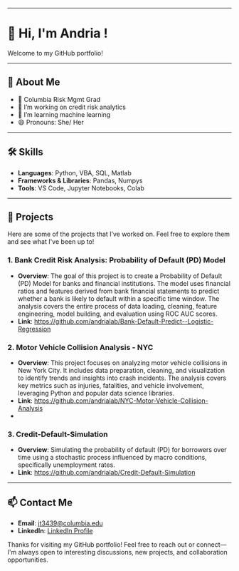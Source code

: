 

<!---
andrialab/andrialab is a ✨ special ✨ repository because its `README.md` (this file) appears on your GitHub profile.
You can click the Preview link to take a look at your changes.
--->


---

# 👋 Hi, I'm Andria !

Welcome to my GitHub portfolio! 


---

## 🌟 About Me

- 💼 Columbia Risk Mgmt Grad
- 💞️ I’m working on credit risk analytics
- 🌱 I’m learning machine learning
- 😄 Pronouns: She/ Her


---

## 🛠️ Skills

- **Languages**: Python, VBA, SQL, Matlab
- **Frameworks & Libraries**: Pandas, Numpys
- **Tools**: VS Code, Jupyter Notebooks, Colab


---

## 📂 Projects

Here are some of the projects that I’ve worked on. Feel free to explore them and see what I've been up to!

### 1. **Bank Credit Risk Analysis: Probability of Default (PD) Model**
   - **Overview**: The goal of this project is to create a Probability of Default (PD) Model for banks and financial institutions. The model uses financial ratios and features derived from bank financial statements to predict whether a bank is likely to default within a specific time window. The analysis covers the entire process of data loading, cleaning, feature engineering, model building, and evaluation using ROC AUC scores.
   - **Link**: https://github.com/andrialab/Bank-Default-Predict--Logistic-Regression

### 2. **Motor Vehicle Collision Analysis - NYC** 
   - **Overview**: This project focuses on analyzing motor vehicle collisions in New York City. It includes data preparation, cleaning, and visualization to identify trends and insights into crash incidents. The analysis covers key metrics such as injuries, fatalities, and vehicle involvement, leveraging Python and popular data science libraries.
   - **Link**: https://github.com/andrialab/NYC-Motor-Vehicle-Collision-Analysis
   - 
### 3. **Credit-Default-Simulation** 
   - **Overview**: Simulating the probability of default (PD) for borrowers over time using a stochastic process influenced by macro conditions, specifically unemployment rates.
   - **Link**: https://github.com/andrialab/Credit-Default-Simulation



---

## 📫 Contact Me

- **Email**: jt3439@columbia.edu
- **LinkedIn**: [LinkedIn Profile](https://www.linkedin.com/in/jiahuitang/)


Thanks for visiting my GitHub portfolio! Feel free to reach out or connect—I'm always open to interesting discussions, new projects, and collaboration opportunities.


